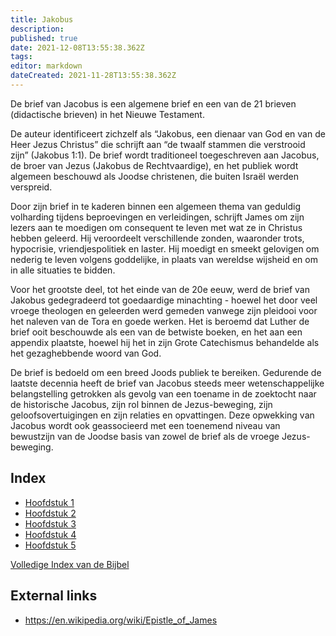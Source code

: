 ```yaml
---
title: Jakobus
description: 
published: true
date: 2021-12-08T13:55:38.362Z
tags: 
editor: markdown
dateCreated: 2021-11-28T13:55:38.362Z
---
```


De brief van Jacobus is een algemene brief en een van de 21 brieven (didactische brieven) in het Nieuwe Testament.

De auteur identificeert zichzelf als “Jakobus, een dienaar van God en van de Heer Jezus Christus” die schrijft aan “de twaalf stammen die verstrooid zijn” (Jakobus 1:1). De brief wordt traditioneel toegeschreven aan Jacobus, de broer van Jezus (Jakobus de Rechtvaardige), en het publiek wordt algemeen beschouwd als Joodse christenen, die buiten Israël werden verspreid. 

Door zijn brief in te kaderen binnen een algemeen thema van geduldig volharding tijdens beproevingen en verleidingen, schrijft James om zijn lezers aan te moedigen om consequent te leven met wat ze in Christus hebben geleerd. Hij veroordeelt verschillende zonden, waaronder trots, hypocrisie, vriendjespolitiek en laster. Hij moedigt en smeekt gelovigen om nederig te leven volgens goddelijke, in plaats van wereldse wijsheid en om in alle situaties te bidden.

Voor het grootste deel, tot het einde van de 20e eeuw, werd de brief van Jakobus gedegradeerd tot goedaardige minachting - hoewel het door veel vroege theologen en geleerden werd gemeden vanwege zijn pleidooi voor het naleven van de Tora en goede werken. Het is beroemd dat Luther de brief ooit beschouwde als een van de betwiste boeken, en het aan een appendix plaatste, hoewel hij het in zijn Grote Catechismus behandelde als het gezaghebbende woord van God.

De brief is bedoeld om een ​​breed Joods publiek te bereiken. Gedurende de laatste decennia heeft de brief van Jacobus steeds meer wetenschappelijke belangstelling getrokken als gevolg van een toename in de zoektocht naar de historische Jacobus, zijn rol binnen de Jezus-beweging, zijn geloofsovertuigingen en zijn relaties en opvattingen. Deze opwekking van Jacobus wordt ook geassocieerd met een toenemend niveau van bewustzijn van de Joodse basis van zowel de brief als de vroege Jezus-beweging.

## Index

- [Hoofdstuk 1](/nl/Bible/James/1)
- [Hoofdstuk 2](/nl/Bible/James/2)
- [Hoofdstuk 3](/nl/Bible/James/3)
- [Hoofdstuk 4](/nl/Bible/James/4)
- [Hoofdstuk 5](/nl/Bible/James/5)



[Volledige Index van de Bijbel](/nl/index/bible)


## External links

- https://en.wikipedia.org/wiki/Epistle_of_James